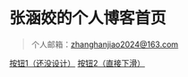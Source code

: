 # 张涵姣的个人博客首页

> 个人邮箱：zhanghanjiao2024@163.com

<!-- [按钮1（还没设计）](https://blog.csdn.net/m0_37965018)
[按钮2（直接下滑）](#introduction) -->

[按钮1（还没设计）](https://zhanghanjiao-timis.github.io/zhanghanjiao-blogs/#/)
[按钮2（直接下滑）](https://zhanghanjiao-timis.github.io/zhanghanjiao-blogs/#/)